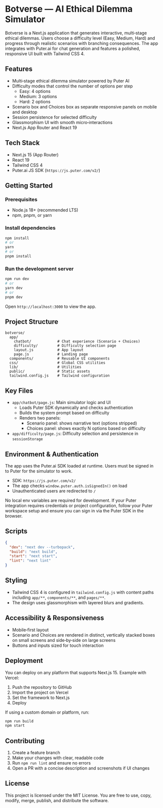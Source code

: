 # Botverse — AI Ethical Dilemma Simulator

Botverse is a Next.js application that generates interactive, multi‑stage ethical dilemmas. Users choose a difficulty level (Easy, Medium, Hard) and progress through realistic scenarios with branching consequences. The app integrates with Puter.ai for chat generation and features a polished, responsive UI built with Tailwind CSS 4.

## Features

- Multi‑stage ethical dilemma simulator powered by Puter AI
- Difficulty modes that control the number of options per step
  - Easy: 4 options
  - Medium: 3 options
  - Hard: 2 options
- Scenario box and Choices box as separate responsive panels on mobile and desktop
- Session persistence for selected difficulty
- Glassmorphism UI with smooth micro‑interactions
- Next.js App Router and React 19

## Tech Stack

- Next.js 15 (App Router)
- React 19
- Tailwind CSS 4
- Puter.ai JS SDK (`https://js.puter.com/v2/`)

## Getting Started

### Prerequisites

- Node.js 18+ (recommended LTS)
- npm, pnpm, or yarn

### Install dependencies

```bash
npm install
# or
yarn
# or
pnpm install
```

### Run the development server

```bash
npm run dev
# or
yarn dev
# or
pnpm dev
```

Open `http://localhost:3000` to view the app.

## Project Structure

```
botverse/
  app/
    chatbot/            # Chat experience (Scenario + Choices)
    difficulty/         # Difficulty selection page
    layout.js           # App layout
    page.js             # Landing page
  components/           # Reusable UI components
  css/                  # Global CSS utilities
  lib/                  # Utilities
  public/               # Static assets
  tailwind.config.js    # Tailwind configuration
```

## Key Files

- `app/chatbot/page.js`: Main simulator logic and UI
  - Loads Puter SDK dynamically and checks authentication
  - Builds the system prompt based on difficulty
  - Renders two panels:
    - Scenario panel: shows narrative text (options stripped)
    - Choices panel: shows exactly N options based on difficulty
- `app/difficulty/page.js`: Difficulty selection and persistence in `sessionStorage`

## Environment & Authentication

The app uses the Puter.ai SDK loaded at runtime. Users must be signed in to Puter for the simulator to work.

- SDK: `https://js.puter.com/v2/`
- The app checks `window.puter.auth.isSignedIn()` on load
- Unauthenticated users are redirected to `/`

No local env variables are required for development. If your Puter integration requires credentials or project configuration, follow your Puter workspace setup and ensure you can sign in via the Puter SDK in the browser.

## Scripts

```json
{
  "dev": "next dev --turbopack",
  "build": "next build",
  "start": "next start",
  "lint": "next lint"
}
```

## Styling

- Tailwind CSS 4 is configured in `tailwind.config.js` with content paths including `app/**`, `components/**`, and `pages/**`.
- The design uses glassmorphism with layered blurs and gradients.

## Accessibility & Responsiveness

- Mobile‑first layout
- Scenario and Choices are rendered in distinct, vertically stacked boxes on small screens and side‑by‑side on large screens
- Buttons and inputs sized for touch interaction

## Deployment

You can deploy on any platform that supports Next.js 15. Example with Vercel:

1. Push the repository to GitHub
2. Import the project on Vercel
3. Set the framework to Next.js
4. Deploy

If using a custom domain or platform, run:

```bash
npm run build
npm start
```

## Contributing

1. Create a feature branch
2. Make your changes with clear, readable code
3. Run `npm run lint` and ensure no errors
4. Open a PR with a concise description and screenshots if UI changes

## License

This project is licensed under the MIT License. You are free to use, copy, modify, merge, publish, and distribute the software.
